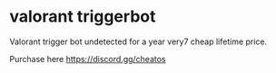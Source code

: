 # valorant  triggerbot
Valorant trigger bot undetected for a year very7 cheap lifetime price.

Purchase here https://discord.gg/cheatos
